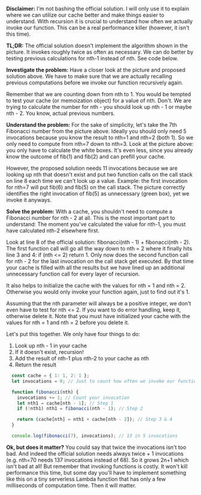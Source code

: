**Disclaimer:** I'm not bashing the official solution. I will only use it to explain where we can utilize our cache better and make things easier to understand. With recursion it is crucial to understand how often we actually invoke our function. This can be a real performance killer (however, it isn't this time).

**TL;DR:** The official solution doesn't implement the algorithm shown in the picture. It invokes roughly twice as often as necessary. We can do better by testing previous calculations for nth-1 instead of nth. See code below.

**Investigate the problem:** Have a closer look at the picture and proposed solution above. We have to make sure that we are actually recalling previous computations before we invoke our function recursively again.

Remember that we are counting down from nth to 1. You would be tempted to test your cache (or memoization object) for a value of nth. Don't. We are trying to calculate the number for nth - you should look up nth - 1 or maybe nth - 2. You know, actual previous numbers.

**Understand the problem:** For the sake of simplicity, let's take the 7th Fibonacci number from the picture above. Ideally you should only need 5 invocations because you know the result to nth=1 and nth=2 (both 1). So we only need to compute from nth=7 down to nth=3. Look at the picture above: you only have to calculate the white boxes. It's even less, since you already know the outcome of fib(1) and fib(2) and can prefill your cache.

However, the proposed solution needs 11 invocations because we are looking up nth that doesn't exist and put two function calls on the call stack on line 8 each time we can't look up a value. Example: the first invocation for nth=7 will put fib(6) and fib(5) on the call stack. The picture correctly identifies the right invocation of fib(5) as unnecessary (green box), yet we invoke it anyways.

**Solve the problem:** With a cache, you shouldn't need to compute a Fibonacci number for nth - 2 at all. This is the most important part to understand: The moment you've calculated the value for nth-1, you must have calculated nth-2 elsewhere first.

Look at line 8 of the official solution: fibonacci(nth - 1) + fibonacci(nth - 2). The first function call will go all the way down to nth = 2 where it finally hits line 3 and 4: if (nth <= 2) return 1. Only now does the second function call for nth - 2 for the last invocation on the call stack get executed. By that time your cache is filled with all the results but we have lined up an additional unnecessary function call for every layer of recursion.

It also helps to initialize the cache with the values for nth = 1 and nth = 2. Otherwise you would only invoke your function again, just to find out it's 1.

Assuming that the nth parameter will always be a positive integer, we don't even have to test for nth <= 2. If you want to do error handling, keep it, otherwise delete it. Note that you must have initialized your cache with the values for nth = 1 and nth = 2 before you delete it.

Let's put this together. We only have four things to do:

  1. Look up nth - 1 in your cache
  2. If it doesn't exist, recursion!
  3. Add the result of nth-1 plus nth-2 to your cache as nth
  4. Return the result

```javascript
  const cache = { 1: 1, 2: 1 };
  let invocations = 0; // Just to count how often we invoke our function

  function fibonacci(nth) {
    invocations += 1; // Count your invocation
    let nth1 = cache[nth - 1]; // Step 1
    if (!nth1) nth1 = fibonacci(nth - 1); // Step 2

    return (cache[nth] = nth1 + cache[nth - 2]); // Step 3 & 4
  }

  console.log(fibonacci(7), invocations); // 13 in 5 invocations
```

**Ok, but does it matter?** You could say that twice the invocations isn't too bad. And indeed the official solution needs always twice + 1 invocations (e.g. nth=70 needs 137 invocations instead of 68). So it grows 2n+1 which isn't bad at all! But remember that invoking functions is costly. It won't kill performance this time, but some day you'll have to implement something like this on a tiny serverless Lambda function that has only a few milliseconds of computation time. Then it will matter.